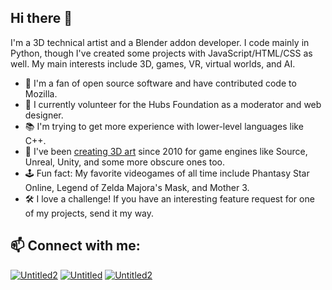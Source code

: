 ## Hi there 👋

I'm a 3D technical artist and a Blender addon developer. I code mainly in Python, though I've created some projects with JavaScript/HTML/CSS as well. My main interests include 3D, games, VR, virtual worlds, and AI.

- 🔭 I'm a fan of open source software and have contributed code to Mozilla.
- 🤝 I currently volunteer for the Hubs Foundation as a moderator and web designer.
- 📚 I'm trying to get more experience with lower-level languages like C++.
- 🪩 I've been [creating 3D art](https://www.artstation.com/theanine) since 2010 for game engines like Source, Unreal, Unity, and some more obscure ones too.
- 🕹️ Fun fact: My favorite videogames of all time include Phantasy Star Online, Legend of Zelda Majora's Mask, and Mother 3.
- 🛠️ I love a challenge! If you have an interesting feature request for one of my projects, send it my way.

## 📫 Connect with me:
<a href="https://www.youtube.com/@theanine3D">![Untitled2](https://github.com/user-attachments/assets/6206bc88-c764-47f4-a6ac-8c236e1824fb)</a>
<a href="https://bsky.app/profile/theanine3d.bsky.social">![Untitled](https://github.com/user-attachments/assets/5b0e9123-788d-49ef-a29e-d44cb985cd87)</a>
<a href="https://www.theanine3d.com/">![Untitled2](https://github.com/user-attachments/assets/a3d964fe-7bef-4d5f-b98d-c744cb1cfb9d)</a>


<!--
**theanine3D/theanine3D** is a ✨ _special_ ✨ repository because its `README.md` (this file) appears on your GitHub profile.

Here are some ideas to get you started:

- 🔭 I’m currently working on ...
- 🌱 I’m currently learning ...
- 👯 I’m looking to collaborate on ...
- 🤔 I’m looking for help with ...
- 💬 Ask me about ...
- 📫 How to reach me: ...
- 😄 Pronouns: ...
- ⚡ Fun fact: ...
-->
